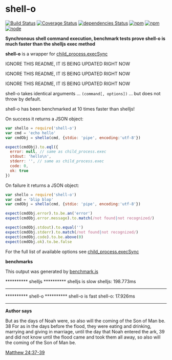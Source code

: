 # shell-o

[![Build Status](https://travis-ci.org/danday74/shell-o.svg?branch=master)](https://travis-ci.org/danday74/shell-o)
[![Coverage Status](https://coveralls.io/repos/github/danday74/shell-o/badge.svg?branch=master)](https://coveralls.io/github/danday74/shell-o?branch=master)
[![dependencies Status](https://david-dm.org/danday74/shell-o/status.svg)](https://david-dm.org/danday74/shell-o)
[![npm](https://img.shields.io/npm/v/shell-o.svg)](https://www.npmjs.com/package/shell-o)
[![npm](https://img.shields.io/npm/dm/shell-o.svg)](https://www.npmjs.com/package/shell-o)
[![node](https://img.shields.io/node/v/shell-o.svg)](https://www.npmjs.com/package/shell-o)

**Synchronous shell command execution, benchmark tests prove shell-o is much faster than the shelljs exec method**

**shell-o** is a wrapper for [child_process.execSync](https://nodejs.org/api/child_process.html#child_process_child_process_execsync_command_options)

IGNORE THIS README, IT IS BEING UPDATED RIGHT NOW

IGNORE THIS README, IT IS BEING UPDATED RIGHT NOW

IGNORE THIS README, IT IS BEING UPDATED RIGHT NOW

shell-o takes identical arguments ... `(command[, options])` ... but does not throw by default.

shell-o has been benchmarked at 10 times faster than shelljs!

On success it returns a JSON object:

```javascript 1.5
var shello = require('shell-o')
var cmd = 'echo hello'
var cmdObj = shello(cmd, {stdio: 'pipe', encoding:'utf-8'})

expect(cmdObj).to.eql({
  error: null, // same as child_process.exec
  stdout: 'hello\n',
  stderr: '', // same as child_process.exec
  code: 0,
  ok: true
})
```

On failure it returns a JSON object:

```javascript 1.5
var shello = require('shell-o')
var cmd = 'blip blop'
var cmdObj = shello(cmd, {stdio: 'pipe', encoding:'utf-8'})

expect(cmdObj.error).to.be.an('error')
expect(cmdObj.error.message).to.match(/not found|not recognized/)

expect(cmdObj.stdout).to.equal('')
expect(cmdObj.stderr).to.match(/not found|not recognized/)
expect(cmdObj.code).to.be.above(0)
expect(cmdObj.ok).to.be.false
```

For the full list of available options see [child_process.execSync](https://nodejs.org/api/child_process.html#child_process_child_process_execsync_command_options)

**benchmarks**

This output was generated by [benchmark.js](benchmark.js)

********** shelljs **********
shelljs is slow
shelljs: 198.773ms
*****************************

********** shell-o **********
shell-o is fast
shell-o: 17.926ms
*****************************

**Author says**

But as the days of Noah were, so also will the coming of the Son of Man be. 38 For as in the days before the flood, they were eating and drinking, marrying and giving in marriage, until the day that Noah entered the ark, 39 and did not know until the flood came and took them all away, so also will the coming of the Son of Man be.

[Matthew 24:37-39](https://www.biblegateway.com/passage/?search=Matthew+24%3A37-39&version=NKJV)

